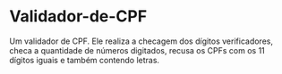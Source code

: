 # Validador-de-CPF
Um validador de CPF. Ele realiza a checagem dos dígitos verificadores, checa a quantidade de números digitados, recusa os CPFs com os 11 dígitos iguais e também contendo letras.

